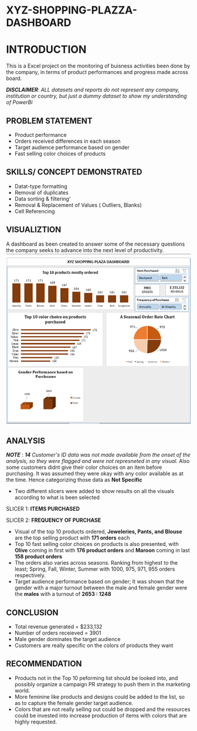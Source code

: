 # XYZ-SHOPPING-PLAZZA-DASHBOARD

# INTRODUCTION
This is a Excel project on the monitoring of buisness activities been done by the company, in terms of product performances and progress made across board.

**_DISCLAIMER_**: _ALL datasets and reports do not represent any company, institution or country, but just a dummy dataset to show my understanding of PowerBi_

## PROBLEM STATEMENT
- Product performance
- Orders received differences in each season
- Target audience performance based on gender
- Fast selling color choices of products

## SKILLS/ CONCEPT DEMONSTRATED
- Datat-type formatting
- Removal of duplicates
- Data sorting & filtering'
- Removal & Replacement of Values ( Outliers, Blanks)
- Cell Referencing 

## VISUALIZTION
A dashboard as been created to answer some of the necessary questions the company seeks to advance into the next level of productivity.
![XYZ](https://github.com/Dhevyoung/XYZ-SHOPPING-PLAZZA-DASHBOARD/blob/main/XYZ%20DASHBOARD.png)

## ANALYSIS
**_NOTE_** : _**14** Customer's ID data was not made available from the onset of the analysis, so they were flagged and were not represneted in any visual._
Also some customers didnt give their color choices on an item before purchasing. It was assumed they were okay with any color available as at the time. Hence categorizing those data as **Not Specific**

- Two different slicers were added to show results on all the visuals according to what is been selected
  
SLICER 1: **ITEMS PURCHASED**

SLICER 2: **FREQUENCY OF PURCHASE**

- Visual of the top 10 products ordered, **Jeweleries, Pants, and Blouse** are the top selling product with **171 orders** each
- Top 10 fast selling color choices on products is also presented, with **Olive** coming in first with  **176 product orders** and **Maroon** coming in last **158 product orders**
- The orders also varies across seasons.
 Ranking from highest to the least; Spring, Fall, Winter, Summer with 1000, 975, 971, 955 orders respectively.
- Target audience performance based on gender; It was shown that the gender with a major turnout between the male and female gender were the **males** with a turnout of **2653 : 1248**

## CONCLUSION
- Total revenue generated = $233,132
- Number of orders receieved = 3901
- Male gender dominates the target audience
- Customers are really specific on the colors of products they want


## RECOMMENDATION
- Products not in the Top 10 peforming list should be looked into, and possibly organize a campaign PR strategy to push them in the marketing world.
- More feminine like products and designs could be added to the list, so as to capture the female gender target audience.
- Colors that are not really selling out could be dropped and the resources could be invested into increase production of items with colors that are highly requested.
